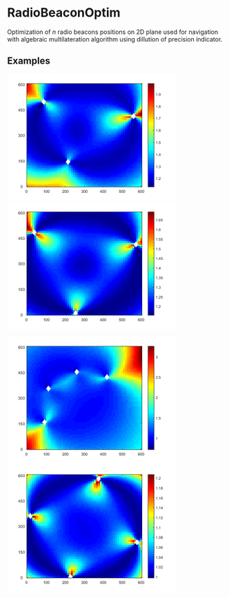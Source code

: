 # RadioBeaconOptim

Optimization of *n* radio beacons positions on 2D plane used for navigation with algebraic multilateration algorithm using dillution of precision indicator.

## Examples

![](imgs/opt_3_1.png)![](imgs/opt_3_2.png)

![](imgs/opt_4_1.png)![](imgs/opt_4_2.png)
